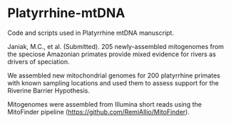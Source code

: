 # Platyrrhine-mtDNA

Code and scripts used in Platyrrhine mtDNA manuscript.

Janiak, M.C., et al. (Submitted). 205 newly-assembled mitogenomes from the speciose Amazonian primates provide mixed evidence for rivers as drivers of speciation.

We assembled new mitochondrial genomes for 200 platyrrhine primates with known sampling locations and used them to assess support for the Riverine Barrier Hypothesis. 

Mitogenomes were assembled from Illumina short reads using the MitoFinder pipeline (https://github.com/RemiAllio/MitoFinder). 
